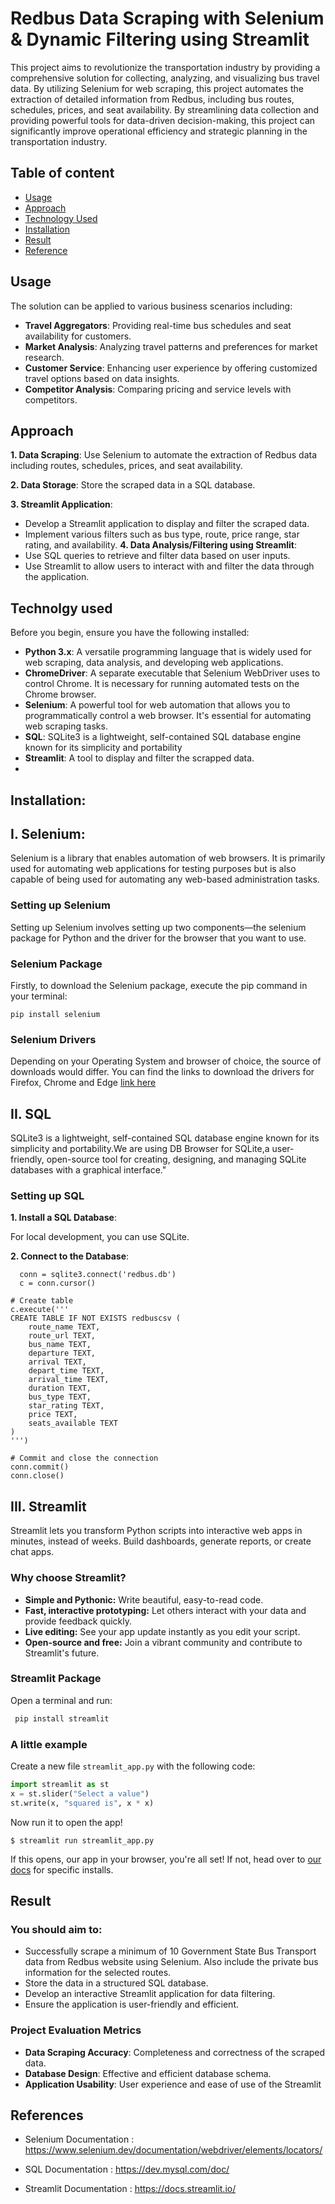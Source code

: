
# Redbus Data Scraping with Selenium & Dynamic Filtering using Streamlit

This project aims to revolutionize the transportation industry by providing a comprehensive solution for collecting, analyzing, and visualizing bus travel data. By utilizing Selenium for web scraping, this project automates the extraction of detailed information from Redbus, including bus routes, schedules, prices, and seat availability. By streamlining data collection and providing powerful tools for data-driven decision-making, this project can significantly improve operational efficiency and strategic planning in the transportation industry.




## Table of content

- [Usage](#usage)
- [Approach](#Approach)
- [Technology Used](#TechnologyUsed)
- [Installation](#Installation)
- [Result](#Result)
- [Reference](#Reference)

## Usage

The solution can be applied to various business scenarios including:
- **Travel Aggregators**: Providing real-time bus schedules and seat availability for customers.
- **Market Analysis**: Analyzing travel patterns and preferences for market research.
- **Customer Service**: Enhancing user experience by offering customized travel options based on data insights.
- **Competitor Analysis**: Comparing pricing and service levels with competitors.


## Approach

**1. Data Scraping**:
Use Selenium to automate the extraction of Redbus data including routes, schedules, prices, and seat availability.

**2. Data Storage**:
Store the scraped data in a SQL database.

**3. Streamlit Application**:
   - Develop a Streamlit application to display and filter the scraped data.
   - Implement various filters such as bus type, route, price range, star rating, and availability.
**4. Data Analysis/Filtering using Streamlit**:
   - Use SQL queries to retrieve and filter data based on user inputs.
   - Use Streamlit to allow users to interact with and filter the data through the application.
   
   
## Technolgy used
Before you begin, ensure you have the following installed:

- **Python 3.x**: A versatile programming language that is widely used for web scraping, data analysis, and developing web applications.
- **ChromeDriver**: A separate executable that Selenium WebDriver uses to control Chrome. It is necessary for running automated tests on the Chrome browser.
- **Selenium**: A powerful tool for web automation that allows you to programmatically control a web browser. It's essential for automating web scraping tasks.
- **SQL**: SQLite3 is a lightweight, self-contained SQL database engine known for its simplicity and portability
- **Streamlit**: A tool to display and filter the scrapped data.
- 
## Installation:

## I. Selenium:
Selenium is a library that enables automation of web browsers. It is primarily used for automating web applications for testing purposes but is also capable of being used for automating any web-based administration tasks.

 ### Setting up Selenium
Setting up Selenium involves setting up two components—the selenium package for Python and the driver for the browser that you want to use.

 ### Selenium Package
Firstly, to download the Selenium package, execute the pip command in your terminal:

```
pip install selenium

```
 ### Selenium Drivers
Depending on your Operating System and browser of choice, the source of downloads would differ. You can find the links to download the drivers for Firefox, Chrome and Edge [link here](https://pypi.org/project/selenium/#drivers)

## II. SQL

SQLite3 is a lightweight, self-contained SQL database engine known for its simplicity and portability.We are using DB Browser for SQLite,a user-friendly, open-source tool for creating, designing, and managing SQLite databases with a graphical interface."

### Setting up SQL

**1. Install a SQL Database**:
   
For local development, you can use SQLite.

**2. Connect to the Database**:

      conn = sqlite3.connect('redbus.db')
      c = conn.cursor()

    # Create table
    c.execute('''
    CREATE TABLE IF NOT EXISTS redbuscsv (
        route_name TEXT,
        route_url TEXT,
        bus_name TEXT,
        departure TEXT,
        arrival TEXT,
        depart_time TEXT,
        arrival_time TEXT,
        duration TEXT,
        bus_type TEXT,
        star_rating TEXT,
        price TEXT,
        seats_available TEXT
    )
    ''')

    # Commit and close the connection
    conn.commit()
    conn.close()


## III. Streamlit

Streamlit lets you transform Python scripts into interactive web apps in minutes, instead of weeks. Build dashboards, generate reports, or create chat apps.

### Why choose Streamlit?

- **Simple and Pythonic:** Write beautiful, easy-to-read code.
- **Fast, interactive prototyping:** Let others interact with your data and provide feedback quickly.
- **Live editing:** See your app update instantly as you edit your script.
- **Open-source and free:** Join a vibrant community and contribute to Streamlit's future.

### Streamlit Package

Open a terminal and run:

```bash
 pip install streamlit

```

### A little example

Create a new file `streamlit_app.py` with the following code:
```python
import streamlit as st
x = st.slider("Select a value")
st.write(x, "squared is", x * x)
```

Now run it to open the app!
```
$ streamlit run streamlit_app.py
```
If this opens, our app in your browser, you're all set! If not, head over to [our docs](https://docs.streamlit.io/get-started) for specific installs.


## Result

### You should aim to:
- Successfully scrape a minimum of 10 Government State Bus Transport data from Redbus website using Selenium. Also include the private bus information for the selected routes.
- Store the data in a structured SQL database.
- Develop an interactive Streamlit application for data filtering.
- Ensure the application is user-friendly and efficient.

### Project Evaluation Metrics

- **Data Scraping Accuracy**: Completeness and correctness of the scraped data.
- **Database Design**: Effective and efficient database schema.
- **Application Usability**: User experience and ease of use of the Streamlit
## References

- Selenium Documentation :
https://www.selenium.dev/documentation/webdriver/elements/locators/

- SQL Documentation :
https://dev.mysql.com/doc/

- Streamlit Documentation :
https://docs.streamlit.io/



